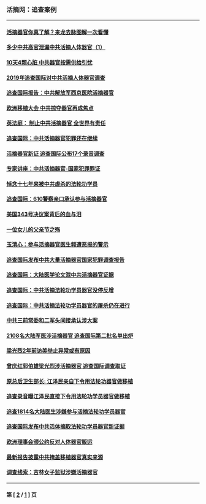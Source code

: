 ### 活摘网：追查案例
---
#### [活摘器官你真了解？来龙去脉图解一次看懂](../../pages/nf5880/n13013820.md?04250430) 
#### [多少中共高官泄漏中共活摘人体器官（1）](../../pages/nf5880/n12671234.md?04250430) 
#### [10天4颗心脏 中共器官按需供给引忧](../../pages/nf5880/n12326366.md?04250430) 
#### [2019年追查国际对中共活摘人体器官调查](../../pages/nf5880/n11917733.md?04250430) 
#### [追查国际报告：中共解放军西京医院活摘器官](../../pages/nf5880/n11838359.md?04250430) 
#### [欧洲移植大会 中共掠夺器官再成焦点](../../pages/nf5880/n11538883.md?04250430) 
#### [英法庭： 制止中共活摘器官 全世界有责任](../../pages/nf5880/n11330691.md?04250430) 
#### [追查国际：中共活摘器官犯罪还在继续](../../pages/nf5880/n11218301.md?04250430) 
#### [活摘器官新证 追查国际公布17个录音调查](../../pages/nf5880/n10897744.md?04250430) 
#### [专家讲座：中共活摘器官-国家犯罪罪证](../../pages/nf5880/n8828153.md?04250430) 
#### [悼念十七年来被中共虐杀的法轮功学员](../../pages/nf5880/n8124823.md?04250430) 
#### [追查国际：610警察亲口承认参与活摘器官](../../pages/nf5880/n8109067.md?04250430) 
#### [美国343号决议案背后的血与泪](../../pages/nf5880/n8020684.md?04250430) 
#### [一位女儿的父亲节之殇](../../pages/nf5880/n8014122.md?04250430) 
#### [玉清心：参与活摘器官医生频遭恶报的警示](../../pages/nf5880/n4637546.md?04250430) 
#### [追查国际发布中共大量活摘器官国家犯罪调查报告](../../pages/nf5880/n4613428.md?04250430) 
#### [追查国际：大陆医学论文泄中共活摘器官证据](../../pages/nf5880/n4608794.md?04250430) 
#### [追查国际：中共活摘法轮功学员器官没停反增](../../pages/nf5880/n4584075.md?04250430) 
#### [追查国际：中共活摘法轮功学员器官的屠杀仍在进行](../../pages/nf5880/n4299154.md?04250430) 
#### [中共三前常委和二军头间接承认涉大案](../../pages/nf5880/n4286244.md?04250430) 
#### [2108名大陆军医涉活摘器官 追查国际第二批名单出炉](../../pages/nf5880/n4284769.md?04250430) 
#### [梁光烈2年前访美举止异常或有原因](../../pages/nf5880/n4279686.md?04250430) 
#### [曾庆红郭伯雄梁光烈涉活摘器官 追查国际调查取证](../../pages/nf5880/n4278462.md?04250430) 
#### [原总后卫生部长: 江泽民亲自下令用法轮功器官做移植](../../pages/nf5880/n4263864.md?04250430) 
#### [追查录音曝江泽民直接下令用法轮功学员器官做移植](../../pages/nf5880/n4261268.md?04250430) 
#### [追查1814名大陆医生涉嫌参与活摘法轮功学员器官](../../pages/nf5880/n4259055.md?04250430) 
#### [追查国际发布中共活体摘取法轮功学员器官新证据](../../pages/nf5880/n4258255.md?04250430) 
#### [欧洲理事会颁公约反对人体器官贩运](../../pages/nf5880/n4206955.md?04250430) 
#### [最新报告披露中共掩盖移植器官真实来源](../../pages/nf5880/n4140084.md?04250430) 
#### [调查线索：吉林女子监狱涉嫌活摘器官](../../pages/nf5880/n4044366.md?04250430) 

---
#### 第 [ [2](./2.md?04250430) / [1](./1.md?04250430) ] 页
